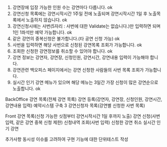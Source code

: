 1) 강연장에 입장 가능한 인원 수는 강연마다 다릅니다.  ok
2) 강연신청 목록에는 강연시작시간 1주일 전에 노출되며 강연시작시간 1일 후 노출목록에서 노출하지 않습니다. ok
3) 강연신청시에는 사번(5자리 : 사번에 대한 Validate는 없습니다.)만 입력하면 되며 1인 1좌석만 예약 가능합니다. ok
4) 같은 강연의 중복신청은 불가합니다.(타 공연 신청 가능) ok
5) 사번을 입력하면 해당 사번으로 신청된 강연목록 조회가 가능합니다. ok
6) 조회한 신청한 강연정보를 취소할 수 있어야 합니다. ok
7) 강연 정보는 강연자, 강연장, 신청인원, 강연시간, 강연내용 입력이 가능해야 합니다.
8) 강연관련 백오피스 페이지에서는 강연 신청한 사람들의 사번 목록 조회가 가능합니다.
9) 실시간 인기 강연 메뉴가 있으며 해당 메뉴는 3일간 가장 신청이 많은 강연순으로 노출합니다.  ok

BackOffice
강연 목록(전체 강연 목록)
강연 등록(강연자, 강연장, 신청인원, 강연시간, 강연내용 입력)
예약시스템 구축 3
강연신청자 목록(강연별 신청한 사번 목록)

Front
강연 목록(신청 가능한 싯점부터 강연시작시간 1일 후까지 노출)
강연 신청(사번 입력, 같은 강연 중복 신청 제한)
신청내역 조회(사번 입력)
신청한 강연 취소
실시간 인기 강연

추가사항
동시성 이슈를 고려하여 구현
기능에 대한 단위테스트 작성
